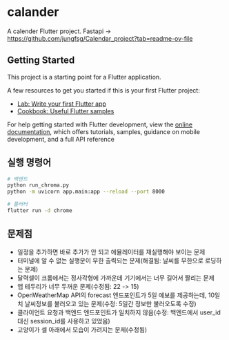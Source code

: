 # calander

A calender Flutter project.
Fastapi -> https://github.com/jungfsg/Calendar_project?tab=readme-ov-file

## Getting Started

This project is a starting point for a Flutter application.

A few resources to get you started if this is your first Flutter project:

- [Lab: Write your first Flutter app](https://docs.flutter.dev/get-started/codelab)
- [Cookbook: Useful Flutter samples](https://docs.flutter.dev/cookbook)

For help getting started with Flutter development, view the
[online documentation](https://docs.flutter.dev/), which offers tutorials,
samples, guidance on mobile development, and a full API reference

## 실행 명령어
```bash
# 백엔드
python run_chroma.py
python -m uvicorn app.main:app --reload --port 8000

# 플러터
flutter run -d chrome
```


## 문제점
- 일정을 추가하면 바로 추가가 안 되고 에뮬레이터를 재실행해야 보이는 문제
- 터미널에 알 수 없는 실행문이 무한 출력되는 문제(해결됨: 날씨를 무한으로 로딩하는 문제)
- 달력셀이 크롬에서는 정사각형에 가까운데 기기에서는 너무 길어서 짤리는 문제
- 앱 테두리가 너무 두꺼운 문제(수정됨: 22 -> 15)
- OpenWeatherMap API의 forecast 엔드포인트가 5일 예보를 제공하는데, 10일치 날씨정보를 불러오고 있는 문제(수정: 5일간 정보만 불러오도록 수정)
- 클라이언트 요청과 백엔드 엔드포인트가 일치하지 않음(수정: 백엔드에서 user_id 대신 session_id를 사용하고 있었음)
- 고양이가 셀 아래에서 모습이 가려지는 문제(수정됨)